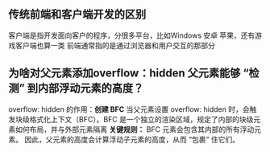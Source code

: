 ## 传统前端和客户端开发的区别
客户端是指开发面向客户的程序，分很多平台，比如Windows 安卓 苹果，还有游戏客户端也算一类
前端通常指的是通过浏览器和用户交互的那部分

## 为啥对父元素添加overflow：hidden 父元素能够 “检测” 到内部浮动元素的高度？
overflow: hidden 的作用：**创建 BFC**
当父元素设置 overflow: hidden 时，会触发块级格式化上下文（BFC）。BFC 是一个独立的渲染区域，规定了内部的块级元素如何布局，并与外部元素隔离
**关键规则：**
BFC 元素会包含其内部的所有浮动元素。
因此，父元素的高度会计算浮动子元素的高度，从而 “包裹” 住它们。